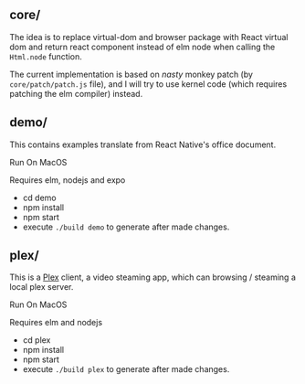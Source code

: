 ## core/

The idea is to replace virtual-dom and browser package with React virtual dom and return react component instead of elm node when calling the `Html.node` function.

The current implementation is based on _nasty_ monkey patch (by `core/patch/patch.js` file), and I will try to use kernel code (which requires patching the elm compiler) instead.

## demo/

This contains examples translate from React Native's office document.

Run On MacOS

Requires elm, nodejs and expo

- cd demo
- npm install
- npm start
- execute `./build demo` to generate after made changes.

## plex/

This is a [Plex](https://www.plex.tv) client, a video steaming app, which can browsing / steaming a local plex server.

Run On MacOS

Requires elm and nodejs

- cd plex
- npm install
- npm start
- execute `./build plex` to generate after made changes.
